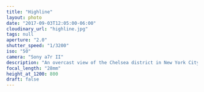 ```yaml
---
title: "Highline"
layout: photo
date: "2017-09-03T12:05:00-06:00"
cloudinary_url: "highline.jpg"
tags: null
aperture: "2.0"
shutter_speed: "1/3200"
iso: "50"
camera: "Sony a7r II"
description: "An overcast view of the Chelsea district in New York City from the Highline."
focal_length: "28mm"
height_at_1200: 800
draft: false
---
```

